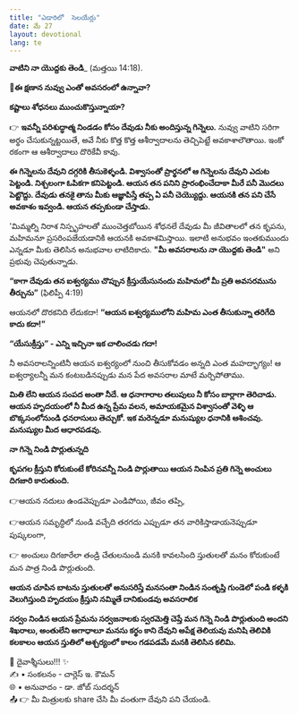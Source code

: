 ```yaml
---
title: "ఎడారిలో  సెలయేర్లు"
date: మే 27
layout: devotional
lang: te
---
```



**వాటిని నా యొద్దకు తెండి**_ (మత్తయి 14:18). 

**📖ఈ క్షణాన నువ్వు ఎంతో అవసరంలో ఉన్నావా?**

 **కష్టాలు శోధనలు ముంచుకొస్తున్నాయా?**

👉 **ఇవన్నీ పరిశుద్ధాత్మ నిండడం కోసం దేవుడు నీకు అందిస్తున్న గిన్నెలు.** నువ్వు వాటిని సరిగా అర్థం చేసుకున్నట్టయితే, అవే నీకు కొత్త కొత్త ఆశీర్వాదాలను తెచ్చిపెట్టే అవకాశాలౌతాయి. ఇంకో రకంగా ఆ ఆశీర్వాదాలు దొరికేవీ కావు.

**ఈ గిన్నెలను దేవుని దగ్గరికి తీసుకెళ్ళండి. విశ్వాసంతో ప్రార్థనలో ఆ గిన్నెలను దేవుని ఎదుట పెట్టండి. నిశ్చలంగా ఓపికగా కనిపెట్టండి. ఆయన తన పనిని ప్రారంభించేదాకా మీరే పనీ మొదలు పెట్టొద్దు. దేవుడు తనకై తాను మీకు ఆజ్ఞాపిస్తే తప్ప ఏ పనీ చెయ్యొద్దు. ఆయనకి తన పని చేసే అవకాశం ఇవ్వండి. ఆయన తప్పకుండా చేస్తాడు.**

 'మిమ్మల్ని నిరాశ నిస్పృహలతో ముంచెత్తబోయిన శోధనలే దేవుడు మీ జీవితాలలో తన కృపను, మహిమనూ ప్రసరింపజేయడానికి ఆయనకి అవకాశమిస్తాయి. ఇలాటి అనుభవం ఇంతకుముందు ఎన్నడూ మీకు తెలిసిన అనుభవాల లాటిదికాదు. 
**"మీ అవసరాలను నా యొద్దకు తెండి"** అని ప్రభువు చెపుతున్నాడు. 

**“కాగా దేవుడు తన ఐశ్వర్యము చొప్పున క్రీస్తుయేసునందు మహిమలో మీ ప్రతి అవసరమును తీర్చును”** (ఫిలిప్పీ 4:19)

ఆయనలో దొరకనిది లేదుకదా! **“ఆయన ఐశ్వర్యములోని మహిమ ఎంత తీసుకున్నా తరిగేది కాదు కదా!”**

 **“యేసుక్రీస్తు” - ఎన్ని ఇచ్చినా ఇక చాలించడు గదా!** 

నీ అవసరాలన్నింటినీ ఆయన ఐశ్వర్యంలో నుంచి తీసుకోవడం అన్నది ఎంత మహద్భాగ్యం! ఆ ఐశ్వర్యాలన్నీ మన కంటబడినప్పుడు మన పేద అవసరాల మాటే మర్చిపోతాము. 

**మితి లేని ఆయన సంపద అంతా నీదే. ఆ ధనాగారాల తలుపులు నీ కోసం బార్లాగా తెరిచాడు. ఆయన హృదయంలో నీ మీద ఉన్న ప్రేమ వలన, అమాయకమైన విశ్వాసంతో వెళ్ళి ఆ బొక్కసంలోనుండి ధనరాసులు తెచ్చుకో. ఇక మరెన్నడూ మనుష్యుల ధనానికి ఆశించవు. మనుష్యుల మీద ఆధారపడవు.**

**నా గిన్నె నిండి పొర్లుతున్నది** 

**కృపగల క్రీస్తుని కోరుకుంటే కోరినవన్నీ నిండి పొర్లుతాయి ఆయన నింపిన ప్రతి గిన్నె అంచులు దిగజారి కారుతుంది.** 

👉ఆయన నదులు ఉండవెప్పుడూ ఎండిపోయి, జీవం తప్పి, 

👉ఆయన సమృద్ధిలో నుండి వచ్చేది తరగదు ఎప్పుడూ తన వారికిస్తాడాయనెప్పుడూ పుష్కలంగా, 

👉 అంచులు దిగజారేలా తండ్రి చేతులనుండి మనకి కావలసింది స్తుతులతో మనం కోరుకుంటే మన పాత్ర నిండి పొర్లుతుంది.

**ఆయన చూపిన బాటను స్తుతులతో అనుసరిస్తే మనసంతా నిండిన సంతృప్తి గుండెలో పండి కళ్ళకి వెలుగిస్తుంది హృదయం క్రీస్తుని నమ్మితే దానికుండవు అవసరాలిక**

**సర్వం నిండిన ఆయన ప్రేమను సర్వజనాలకు స్వరమెత్తి చెప్తే మన గిన్నె నిండి పొర్లుతుంది అందని శిఖరాలు, అంతులేని అగాధాలూ మనసు కర్థం కాని దేవుని అపేక్ష తెలియవు మనిషి తెలివికి కలకాలం ఆయన స్తుతిలో ఆశ్చర్యంలో కాలం గడపడమే మనకి తెలిసిన కలిమి.**

<div class="blessing">🙏 <span class="bless-text">దైవాశ్శీసులు!!!</span> ✨</div>

<div class="credit">✍️ <span class="credit-text">▪ సంకలనం - చార్లెస్ ఇ. కౌమన్</span></div>
<div class="credit">🌐 <span class="credit-text">▪ అనువాదం - డా. జోబ్ సుదర్శన్</span></div>


<div class="share">📤 👉 <span class="share-text">మీ మిత్రులకు share చేసి మీ వంతుగా దేవుని పని చేయండి.</span></div>
